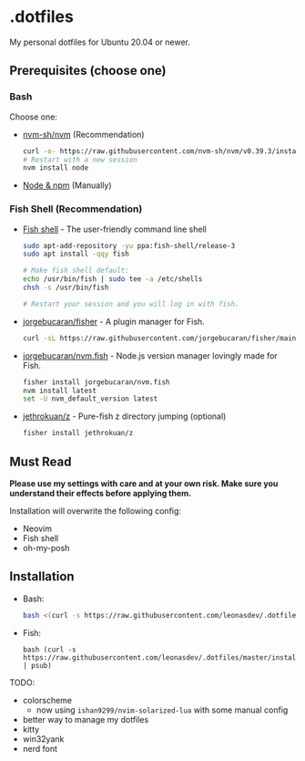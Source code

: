 # .dotfiles
My personal dotfiles for Ubuntu 20.04 or newer.

## Prerequisites (choose one)
### Bash
Choose one:
- [nvm-sh/nvm](https://github.com/nvm-sh/nvm) (Recommendation)
  ```bash
  curl -o- https://raw.githubusercontent.com/nvm-sh/nvm/v0.39.3/install.sh | bash
  # Restart with a new session
  nvm install node
  ```
- [Node & npm](https://nodejs.org/) (Manually)


### Fish Shell (Recommendation)
- [Fish shell](https://github.com/fish-shell/fish-shell) - The user-friendly command line shell
  ```bash
  sudo apt-add-repository -yu ppa:fish-shell/release-3
  sudo apt install -qqy fish
  
  # Make fish shell default:
  echo /usr/bin/fish | sudo tee -a /etc/shells
  chsh -s /usr/bin/fish
  
  # Restart your session and you will log in with fish.
  ```
- [jorgebucaran/fisher](https://github.com/jorgebucaran/fisher) - A plugin manager for Fish.
  ```bash
  curl -sL https://raw.githubusercontent.com/jorgebucaran/fisher/main/functions/fisher.fish | source && fisher install jorgebucaran/fisher
  ```
- [jorgebucaran/nvm.fish](https://github.com/jorgebucaran/nvm.fish) - Node.js version manager lovingly made for Fish.
  ```bash
  fisher install jorgebucaran/nvm.fish
  nvm install latest
  set -U nvm_default_version latest
  ```
- [jethrokuan/z](https://github.com/jethrokuan/z) - Pure-fish z directory jumping (optional)
  ```bash
  fisher install jethrokuan/z
  ```
  
## Must Read
**Please use my settings with care and at your own risk. Make sure you understand their effects before applying them.**

Installation will overwrite the following config:
- Neovim
- Fish shell
- oh-my-posh
## Installation
- Bash:
  ```bash
  bash <(curl -s https://raw.githubusercontent.com/leonasdev/.dotfiles/master/install.sh)
  ```
- Fish:
  ```fish
  bash (curl -s https://raw.githubusercontent.com/leonasdev/.dotfiles/master/install.sh | psub)
  ```

TODO:
- colorscheme
  - now using `ishan9299/nvim-solarized-lua` with some manual config
- better way to manage my dotfiles
- kitty
- win32yank
- nerd font
